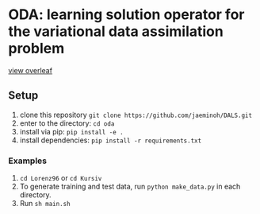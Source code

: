 # ODA: learning solution operator for the variational data assimilation problem

[view overleaf](https://www.overleaf.com/read/ktxhjhxfhkcf#c15a2d)


## Setup
1. clone this repository `git clone https://github.com/jaeminoh/DALS.git`
2. enter to the directory: `cd oda`
3. install via pip: `pip install -e .`
4. install dependencies: `pip install -r requirements.txt`

### Examples
1. `cd Lorenz96` or `cd Kursiv`
1. To generate training and test data, run `python make_data.py` in each directory.
2. Run `sh main.sh`

